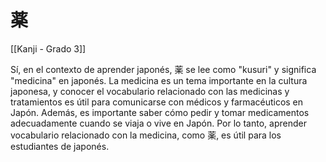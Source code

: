 # 薬

[[Kanji - Grado 3]]

Sí, en el contexto de aprender japonés, 薬 se lee como "kusuri" y significa "medicina" en japonés. La medicina es un tema importante en la cultura japonesa, y conocer el vocabulario relacionado con las medicinas y tratamientos es útil para comunicarse con médicos y farmacéuticos en Japón. Además, es importante saber cómo pedir y tomar medicamentos adecuadamente cuando se viaja o vive en Japón. Por lo tanto, aprender vocabulario relacionado con la medicina, como 薬, es útil para los estudiantes de japonés.
